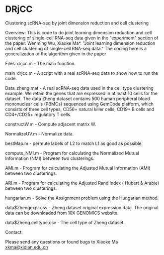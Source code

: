 # DRjCC
Clustering scRNA-seq by joint dimension reduction and cell clustering


Overview: This is code to do joint learning dimension reduction and cell clustering of single-cell RNA-seq data given in the "experiment" section of the paper: Wenming Wu, Xiaoke Ma*. "Joint learning dimension reduction and cell clustering of single-cell RNA-seq data." The coding here is a generalization of the algorithm given in the paper

Files: drjcc.m - The main function.

main_drjcc.m - A script with a real scRNA-seq data to show how to run the code.

Data_zheng.mat - A real scRNA-seq data used in the cell type clustering example. We retain the genes that are expressed in at least 10 cells for the dataset. The data Zheng dataset contains 500 human peripheral blood mononuclear cells (PBMCs) sequenced using GemCode platform, which consists of three cell types, CD56+ natural killer cells, CD19+ B cells and CD4+/CD25+ regulatory T cells.

constructW.m - Compute adjacent matrix W.

NormalizeUV.m - Normalize data.

bestMap.m - permute labels of L2 to match L1 as good as possible.

compute_NMI.m - Program for calculating the Normalized Mutual Information (NMI) between two clusterings.

AMI.m - Program for calculating the Adjusted Mutual Information (AMI) between two clusterings.

ARI.m - Program for calculating the Adjusted Rand Index ( Hubert & Arabie) between two clusterings.

hungarian.m - Solve the Assignment problem using the Hungarian method.

data$Zhengexpr.csv - Zheng dataset original expression data. The original data can be downloaded from 10X GENOMICS website.

data$Zheng.celltype.csv - The cell type of Zheng dataset.

Contact:

Please send any questions or found bugs to Xiaoke Ma xkma@xidian.edu.cn
